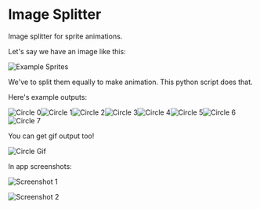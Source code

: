 # Image Splitter
Image splitter for sprite animations.

Let's say we have an image like this:

![Example Sprites](https://github.com/DolphyWind/Image-Splitter/tree/master/Example_Images/example-input.png?raw=true)

We've to split them equally to make animation.
This python script does that.

Here's example outputs:

![Circle 0](https://github.com/DolphyWind/Image-Splitter/tree/master/Example_Images/Circle-0.png?raw=true)![Circle 1](https://github.com/DolphyWind/Image-Splitter/tree/master/Example_Images/Circle-1.png?raw=true)![Circle 2](https://github.com/DolphyWind/Image-Splitter/tree/master/Example_Images/Circle-2.png?raw=true)![Circle 3](https://github.com/DolphyWind/Image-Splitter/tree/master/Example_Images/Circle-3.png?raw=true)![Circle 4](https://github.com/DolphyWind/Image-Splitter/tree/master/Example_Images/Circle-4.png?raw=true)![Circle 5](https://github.com/DolphyWind/Image-Splitter/tree/master/Example_Images/Circle-5.png?raw=true)![Circle 6](https://github.com/DolphyWind/Image-Splitter/tree/master/Example_Images/Circle-6.png?raw=true)![Circle 7](https://github.com/DolphyWind/Image-Splitter/tree/master/Example_Images/Circle-7.png?raw=true)

You can get gif output too!

![Circle Gif](https://github.com/DolphyWind/Image-Splitter/tree/master/Example_Images/Circle.gif?raw=true)

In app screenshots:

![Screenshot 1](https://github.com/DolphyWind/Image-Splitter/tree/master/Example_Images/screenshot-1.png?raw=true)

![Screenshot 2](https://github.com/DolphyWind/Image-Splitter/tree/master/Example_Images/screenshot-2.png?raw=true)

